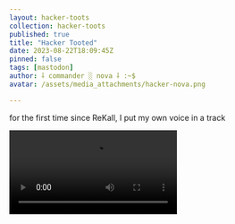 ```yaml
---
layout: hacker-toots
collection: hacker-toots
published: true
title: "Hacker Tooted"
date: 2023-08-22T18:09:45Z
pinned: false
tags: [mastodon]
author: ⸸ commander ░ nova ⸸ :~$
avatar: /assets/media_attachments/hacker-nova.png

---
```


<p>for the first time since ReKall, I put my own voice in a track</p>

![media](/assets/media_attachments/files/110/934/607/991/557/723/original/e84b9be613b6cc4d.mp4)
